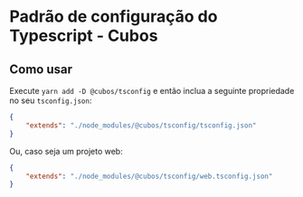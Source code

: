 # Padrão de configuração do Typescript - Cubos

## Como usar

Execute `yarn add -D @cubos/tsconfig` e então inclua a seguinte propriedade no seu `tsconfig.json`:
```json
{
    "extends": "./node_modules/@cubos/tsconfig/tsconfig.json"
}
```

Ou, caso seja um projeto web:
```json
{
    "extends": "./node_modules/@cubos/tsconfig/web.tsconfig.json"
}
```